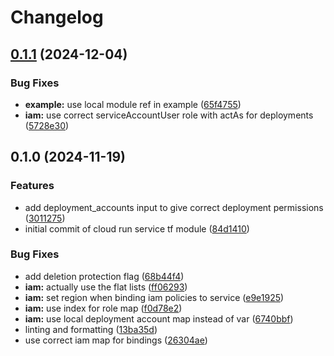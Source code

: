 # Changelog

## [0.1.1](https://github.com/helmless/google-cloudrun-service-terraform-module/compare/v0.1.0...v0.1.1) (2024-12-04)


### Bug Fixes

* **example:** use local module ref in example ([65f4755](https://github.com/helmless/google-cloudrun-service-terraform-module/commit/65f475506bf5b4f651c7c82e63bd9bdf24c8fd90))
* **iam:** use correct serviceAccountUser role with actAs for deployments ([5728e30](https://github.com/helmless/google-cloudrun-service-terraform-module/commit/5728e30f0999d26dacf6997af3a0bf81fc50e65f))

## 0.1.0 (2024-11-19)


### Features

* add deployment_accounts input to give correct deployment permissions ([3011275](https://github.com/helmless/google-cloudrun-service-terraform-module/commit/3011275795620249c960640f32f2dcff9799ef9f))
* initial commit of cloud run service tf module ([84d1410](https://github.com/helmless/google-cloudrun-service-terraform-module/commit/84d14103c89a1bfed1e09afdcf239c4cef8e503b))


### Bug Fixes

* add deletion protection flag ([68b44f4](https://github.com/helmless/google-cloudrun-service-terraform-module/commit/68b44f42a4981c902b49768d243a6f726a1bff3b))
* **iam:** actually use the flat lists ([ff06293](https://github.com/helmless/google-cloudrun-service-terraform-module/commit/ff062937b45b9b1d10f00062f8685e2c2c8359d4))
* **iam:** set region when binding iam policies to service ([e9e1925](https://github.com/helmless/google-cloudrun-service-terraform-module/commit/e9e19251e7217e6ed8570a426fde75d4ba8f60f2))
* **iam:** use index for role map ([f0d78e2](https://github.com/helmless/google-cloudrun-service-terraform-module/commit/f0d78e202d7f83efe845b6c9721a0bd6645ee31e))
* **iam:** use local deployment account map instead of var ([6740bbf](https://github.com/helmless/google-cloudrun-service-terraform-module/commit/6740bbf8c180441629840064bbf114e10b303adf))
* linting and formatting ([13ba35d](https://github.com/helmless/google-cloudrun-service-terraform-module/commit/13ba35df3b3ecd99af92e30e50826771fcd1a12d))
* use correct iam map for bindings ([26304ae](https://github.com/helmless/google-cloudrun-service-terraform-module/commit/26304ae79a9866385cfc20df51d626056b1d9c1e))

